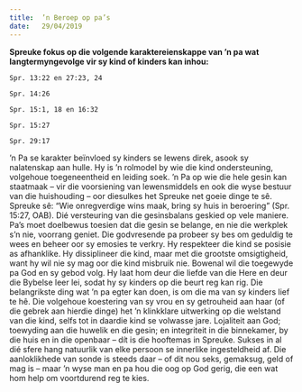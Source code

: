```yaml
---
title:  ’n Beroep op pa’s
date:   29/04/2019
---
```


**Spreuke fokus op die volgende karaktereienskappe van ’n pa wat langtermyngevolge vir sy kind of kinders kan inhou:** 

`Spr. 13:22 en 27:23, 24`                                      

`Spr. 14:26`                                                 

`Spr. 15:1, 18 en 16:32`                                      

`Spr. 15:27`                                            

`Spr. 29:17`                                               

’n Pa se karakter beïnvloed sy kinders se lewens direk, asook sy nalatenskap aan hulle. Hy is ’n rolmodel by wie die kind ondersteuning, volgehoue toegeneentheid en leiding soek. ’n Pa op wie die hele gesin kan staatmaak – vir die voorsiening van lewensmiddels en ook die wyse bestuur van die huishouding – oor diesulkes het Spreuke net goeie dinge te sê. Spreuke sê: “Wie onregverdige wins maak, bring sy huis in beroering” (Spr. 15:27, OAB). Dié versteuring van die gesinsbalans geskied op vele maniere. Pa’s moet doelbewus toesien dat die gesin se belange, en nie die werkplek s’n nie, voorrang geniet. Die godvresende pa probeer sy bes om geduldig te wees en beheer oor sy emosies te verkry. Hy respekteer die kind se posisie as afhanklike. Hy dissiplineer die kind, maar met die grootste omsigtigheid, want hy wil nie sy mag oor die kind misbruik nie. Bowenal wil die toegewyde pa God en sy gebod volg. Hy laat hom deur die liefde van die Here en deur die Bybelse leer lei, sodat hy sy kinders op die beurt reg kan rig. Die belangrikste ding wat ’n pa egter kan doen, is om die ma van sy kinders lief te hê. Die volgehoue koestering van sy vrou en sy getrouheid aan haar (of die gebrek aan hierdie dinge) het ’n klinkklare uitwerking op die welstand van die kind, selfs tot in daardie kind se volwasse jare. Lojaliteit aan God; toewyding aan die huwelik en die gesin; en integriteit in die binnekamer, by die huis en in die openbaar – dít is die hooftemas in Spreuke. Sukses in al dié sfere hang natuurlik van elke persoon se innerlike ingesteldheid af. Die aanloklikhede van sonde is steeds daar – of dit nou seks, gemaksug, geld of mag is – maar ’n wyse man en pa hou die oog op God gerig, die een wat hom help om voortdurend reg te kies.